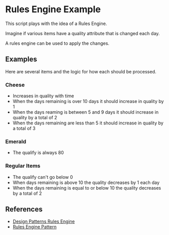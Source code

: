 # Rules Engine Example

This script plays with the idea of a Rules Engine.

Imagine if various items have a quality attribute that is changed each day.

A rules engine can be used to apply the changes.

## Examples

Here are several items and the logic for how each should be processed.

### Cheese
- Increases in quality with time
- When the days remaining is over 10 days it should increase in quality by 1
- When the days reaming is between 5 and 9 days it should increase in quality by a total of 2
- When the days remaining are less than 5 it should increase in quality by a total of 3

### Emerald
- The qualify is always 80

### Regular Items
- The qualify can't go below 0
- When days remaining is above 10 the quality decreases by 1 each day
- When the days remaining is equal to or below 10 the quality decreases by a total of 2

## References

- [Design Patterns Rules Engine](https://softwarehut.com/blog/tech/design-patterns-rules-engine)
- [Rules Engine Pattern](https://deviq.com/design-patterns/rules-engine-pattern)
